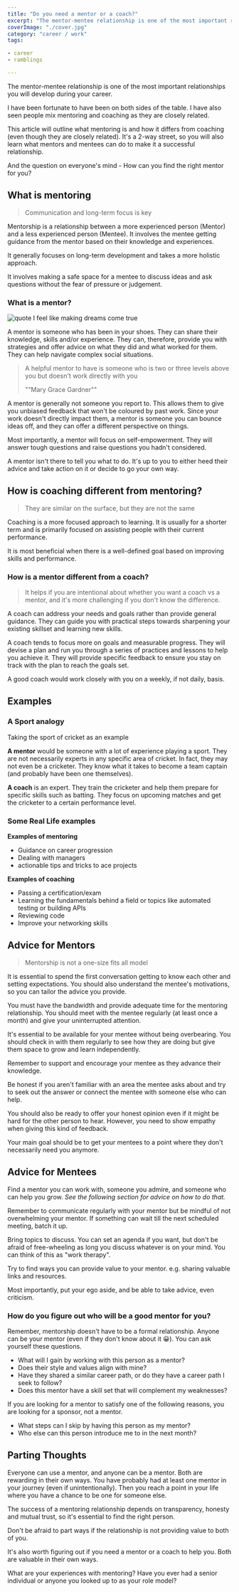```yaml
---
title: "Do you need a mentor or a coach?"
excerpt: "The mentor-mentee relationship is one of the most important relationships you will develop during your career. Everyone can use a mentor. But what is mentoring? How is it different from coaching? How can you find the right mentor for you."
coverImage: "./cover.jpg"
category: "career / work"
tags:

- career
- ramblings

---
```


<!-- https://unsplash.com/photos/z7oytXGI6VI -->

The mentor-mentee relationship is one of the most important relationships you will develop during your career.

I have been fortunate to have been on both sides of the table. I have also seen people mix mentoring and coaching as they are closely related.

This article will outline what mentoring is and how it differs from coaching (even though they are closely related). It's a 2-way street, so you will also learn what mentors and mentees can do to make it a successful relationship.

And the question on everyone's mind - How can you find the right mentor for you?

## What is mentoring

> Communication and long-term focus is key

Mentorship is a relationship between a more experienced person (Mentor) and a less experienced person (Mentee). It involves the mentee getting guidance from the mentor based on their knowledge and experiences.

It generally focuses on long-term development and takes a more holistic approach.

It involves making a safe space for a mentee to discuss ideas and ask questions without the fear of pressure or judgement.

### What is a mentor?

![quote I feel like making dreams come true](./cover.jpg)

A mentor is someone who has been in your shoes. They can share their knowledge, skills and/or experience. They can, therefore, provide you with strategies and offer advice on what they did and what worked for them. They can help navigate complex social situations.

> A helpful mentor to have is someone who is two or three levels above you but doesn't work directly with you
>
> ""Mary Grace Gardner""

A mentor is generally not someone you report to. This allows them to give you unbiased feedback that won't be coloured by past work. Since your work doesn't directly impact them, a mentor is someone you can bounce ideas off, and they can offer a different perspective on things.

Most importantly, a mentor will focus on self-empowerment. They will answer tough questions and raise questions you hadn't considered.

A mentor isn't there to tell you what to do. It's up to you to either heed their advice and take action on it or decide to go your own way.

## How is coaching different from mentoring?

> They are similar on the surface, but they are not the same

Coaching is a more focused approach to learning. It is usually for a shorter term and is primarily focused on assisting people with their current performance.

It is most beneficial when there is a well-defined goal based on improving skills and performance.

### How is a mentor different from a coach?

> It helps if you are intentional about whether you want a coach vs a mentor, and it's more challenging if you don't know the difference.

A coach can address your needs and goals rather than provide general guidance. They can guide you with practical steps towards sharpening your existing skillset and learning new skills.

A coach tends to focus more on goals and measurable progress. They will devise a plan and run you through a series of practices and lessons to help you achieve it. They will provide specific feedback to ensure you stay on track with the plan to reach the goals set.

A good coach would work closely with you on a weekly, if not daily, basis.

## Examples

### A Sport analogy

Taking the sport of cricket as an example

**A mentor** would be someone with a lot of experience playing a sport. They are not necessarily experts in any specific area of cricket. In fact, they may not even be a cricketer. They know what it takes to become a team captain (and probably have been one themselves).

**A coach** is an expert. They train the cricketer and help them prepare for specific skills such as batting. They focus on upcoming matches and get the cricketer to a certain performance level.

### Some Real Life examples

**Examples of mentoring**

- Guidance on career progression
- Dealing with managers
- actionable tips and tricks to ace projects

**Examples of coaching**

- Passing a certification/exam
- Learning the fundamentals behind a field or topics like automated testing or building APIs
- Reviewing code
- Improve your networking skills

## Advice for Mentors

> Mentorship is not a one-size fits all model

It is essential to spend the first conversation getting to know each other and setting expectations. You should also understand the mentee's motivations, so you can tailor the advice you provide.

You must have the bandwidth and provide adequate time for the mentoring relationship. You should meet with the mentee regularly (at least once a month) and give your uninterrupted attention.

It's essential to be available for your mentee without being overbearing. You should check in with them regularly to see how they are doing but give them space to grow and learn independently.

Remember to support and encourage your mentee as they advance their knowledge.

Be honest if you aren't familiar with an area the mentee asks about and try to seek out the answer or connect the mentee with someone else who can help.

You should also be ready to offer your honest opinion even if it might be hard for the other person to hear. However, you need to show empathy when giving this kind of feedback.

Your main goal should be to get your mentees to a point where they don't necessarily need you anymore.

## Advice for Mentees

Find a mentor you can work with, someone you admire, and someone who can help you grow. _See the following section for advice on how to do that._

Remember to communicate regularly with your mentor but be mindful of not overwhelming your mentor. If something can wait till the next scheduled meeting, batch it up.

Bring topics to discuss. You can set an agenda if you want, but don't be afraid of free-wheeling as long you discuss whatever is on your mind. You can think of this as "work therapy".

Try to find ways you can provide value to your mentor. e.g. sharing valuable links and resources.

Most importantly, put your ego aside, and be able to take advice, even criticism.

### How do you figure out who will be a good mentor for you?

Remember, mentorship doesn't have to be a formal relationship. Anyone can be your mentor (even if they don't know about it 😀). You can ask yourself these questions.

- What will I gain by working with this person as a mentor?
- Does their style and values align with mine?
- Have they shared a similar career path, or do they have a career path I seek to follow?
- Does this mentor have a skill set that will complement my weaknesses?

If you are looking for a mentor to satisfy one of the following reasons, you are looking for a sponsor, not a mentor.

- What steps can I skip by having this person as my mentor?
- Who else can this person introduce me to in the next month?

## Parting Thoughts

Everyone can use a mentor, and anyone can be a mentor. Both are rewarding in their own ways. You have probably had at least one mentor in your journey (even if unintentionally). Then you reach a point in your life where you have a chance to be one for someone else.

The success of a mentoring relationship depends on transparency, honesty and mutual trust, so it's essential to find the right person.

Don't be afraid to part ways if the relationship is not providing value to both of you.

It's also worth figuring out if you need a mentor or a coach to help you. Both are valuable in their own ways.

What are your experiences with mentoring? Have you ever had a senior individual or anyone you looked up to as your role model?
